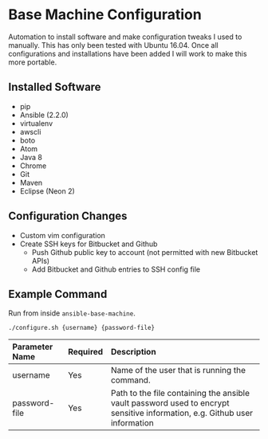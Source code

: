 # Base Machine Configuration
Automation to install software and make configuration tweaks I used to manually. This has only been tested with Ubuntu 16.04. Once all configurations and installations have been added I will work to make this more portable.

## Installed Software
* pip
* Ansible (2.2.0)
* virtualenv
* awscli
* boto
* Atom
* Java 8
* Chrome
* Git
* Maven
* Eclipse (Neon 2)

## Configuration Changes
* Custom vim configuration
* Create SSH keys for Bitbucket and Github
  * Push Github public key to account (not permitted with new Bitbucket APIs)
  * Add Bitbucket and Github entries to SSH config file


## Example Command
Run from inside `ansible-base-machine`.
```
./configure.sh {username} {password-file}
```

|Parameter Name|Required|Description|
|:------------|:-------|:----------|
|username|Yes|Name of the user that is running the command.|
|password-file|Yes|Path to the file containing the ansible vault password used to encrypt sensitive information, e.g. Github user information|

